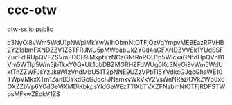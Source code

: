 # ccc-otw

otw-ss.io  public





c3NyOi8vWm5WdU1pNWpiMkYwWlhObmNtOTFjQzVqYmpvME9EazRPVHB2Y21sbmFXNDZZV1Z6TFRJMU5pMWpabUk2Y0d4aGFXNDZVVEk1YUdSSFZucFdiRUpQVFZSVmFDOF9iMkptYzNCaGNtRnRQU1p5WlcxaGNtdHpQVnB1Vm5WTlp5Wm5jbTkxY0QxUk1qbDBZMGRHZFdWUg0Kc3NyOi8vWm5WdUxtTnZZWFJsYzJkeWIzVndMbU51T2pNNE9UZzVPbTl5YVdkcGJqcGhaWE10TWpVMkxXTm1ZanB3YkdGcGJqcFJNamxvWkVkV2VsWnNRazlOVkZWb0x6OXZZbVp6Y0dGeVlXMDlKbkpsYldGeWEzTTlXbTVXZFNabmNtOTFjRDFSTWpsMFkwZEdkV1ZS